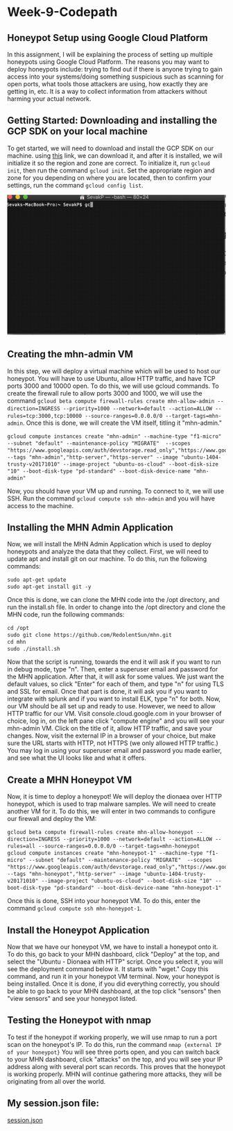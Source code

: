 # Week-9-Codepath

Honeypot Setup using Google Cloud Platform
-

In this assignment, I will be explaining the process of setting up multiple honeypots using Google Cloud Platform. The reasons you may want to deploy honeypots include: trying to find out if there is anyone trying to gain access into your systems/doing something suspicious such as scanning for open ports, what tools those attackers are using, how exactly they are getting in, etc. It is a way to collect information from attackers without harming your actual network. 

Getting Started: Downloading and installing the GCP SDK on your local machine
-
To get started, we will need to download and install the GCP SDK on our machine. using [this](https://cloud.google.com/sdk/install)
 link, we can download it, and after it is installed, we will initialize it so the region and zone are correct. To initialize it, run ```gcloud init```, then run the command ```gcloud init```. Set the appropriate region and zone for you depending on where you are located, then to confirm your settings, run the command ```gcloud config list```.

![Initializing](https://github.com/sevvp/Week-9-Codepath/blob/master/Initializing%20GCP%20SDK.gif)

Creating the mhn-admin VM
 -
 In this step, we will deploy a virtual machine which will be used to host our honeypot. You will have to use Ubuntu, allow HTTP traffic, and have TCP ports 3000 and 10000 open. To do this, we will use gcloud commands. To create the firewall rule to allow ports 3000 and 1000, we will use the command 
 ```gcloud beta compute firewall-rules create mhn-allow-admin --direction=INGRESS --priority=1000 --network=default --action=ALLOW --rules=tcp:3000,tcp:10000 --source-ranges=0.0.0.0/0 --target-tags=mhn-admin```. Once this is done, we will create the VM itself, titling it "mhn-admin."
 ```
 gcloud compute instances create "mhn-admin" --machine-type "f1-micro" --subnet "default" --maintenance-policy "MIGRATE"  --scopes "https://www.googleapis.com/auth/devstorage.read_only","https://www.googleapis.com/auth/logging.write","https://www.googleapis.com/auth/monitoring.write","https://www.googleapis.com/auth/servicecontrol","https://www.googleapis.com/auth/service.management.readonly","https://www.googleapis.com/auth/trace.append" --tags "mhn-admin","http-server","https-server" --image "ubuntu-1404-trusty-v20171010" --image-project "ubuntu-os-cloud" --boot-disk-size "10" --boot-disk-type "pd-standard" --boot-disk-device-name "mhn-admin"
 ```
 Now, you should have your VM up and running. To connect to it, we will use SSH. Run the command ```gcloud compute ssh mhn-admin``` and you will have access to the machine. 
 
 Installing the MHN Admin Application
 -
 Now, we will install the MHN Admin Application which is used to deploy honeypots and analyze the data that they collect. First, we will need to update apt and install git on our machine. To do this, run the following commands: 
 ```
 sudo apt-get update
 sudo apt-get install git -y
 ```
Once this is done, we can clone the MHN code into the /opt directory, and run the install.sh file. In order to change into the /opt directory and clone the MHN code, run the following commands: 
 ```
 cd /opt
 sudo git clone https://github.com/RedolentSun/mhn.git
 cd mhn
 sudo ./install.sh
 ```
Now that the script is running, towards the end it will ask if you want to run in debug mode, type "n". Then, enter a superuser email and password for the MHN application. After that, it will ask for some values. We just want the default values, so click "Enter" for each of them, and type "n" for using TLS and SSL for email. Once that part is done, it will ask you if you want to integrate with splunk and if you want to install ELK, type "n" for both. Now, our VM should be all set up and ready to use. However, we need to allow HTTP traffic for our VM. Visit console.cloud.google.com in your browser of choice, log in, on the left pane click "compute engine" and you will see your mhn-admin VM. Click on the title of it, allow HTTP traffic, and save your changes. Now, visit the external IP in a browser of your choice, but make sure the URL starts with HTTP, not HTTPS (we only allowed HTTP traffic.) You may log in using your superuser email and password you made earlier, and see what the UI looks like and what it offers.
 
Create a MHN Honeypot VM
-
Now, it is time to deploy a honeypot! We will deploy the dionaea over HTTP honeypot, which is used to trap malware samples. We will need to create another VM for it. To do this, we will enter in two commands to configure our firewall and deploy the VM:
```
gcloud beta compute firewall-rules create mhn-allow-honeypot --direction=INGRESS --priority=1000 --network=default --action=ALLOW --rules=all --source-ranges=0.0.0.0/0 --target-tags=mhn-honeypot
gcloud compute instances create "mhn-honeypot-1" --machine-type "f1-micro" --subnet "default" --maintenance-policy "MIGRATE"  --scopes "https://www.googleapis.com/auth/devstorage.read_only","https://www.googleapis.com/auth/logging.write","https://www.googleapis.com/auth/monitoring.write","https://www.googleapis.com/auth/servicecontrol","https://www.googleapis.com/auth/service.management.readonly","https://www.googleapis.com/auth/trace.append" --tags "mhn-honeypot","http-server" --image "ubuntu-1404-trusty-v20171010" --image-project "ubuntu-os-cloud" --boot-disk-size "10" --boot-disk-type "pd-standard" --boot-disk-device-name "mhn-honeypot-1"
```
Once this is done, SSH into your honeypot VM. To do this, enter the command ```gcloud compute ssh mhn-honeypot-1```. 

Install the Honeypot Application
-
Now that we have our honeypot VM, we have to install a honeypot onto it. To do this, go back to your MHN dashboard, click "Deploy" at the top, and select the "Ubuntu - Dionaea with HTTP" script. Once you select it, you will see the deployment command below it. It starts with "wget." Copy this command, and run it in your honeypot VM terminal. Now, your honeypot is being installed. Once it is done, if you did everything correctly, you should be able to go back to your MHN dashboard, at the top click "sensors" then "view sensors" and see your honeypot listed.

Testing the Honeypot with nmap
-
To test if the honeypot if working properly, we will use nmap to run a port scan on the honeypot's IP. To do this, run the command ```nmap {external IP of your honeypot}```
You will see three ports open, and you can switch back to your MHN dashboard, click "attacks" on the top, and you will see your IP address along with several port scan records. This proves that the honeypot is working properly. MHN will continue gathering more attacks, they will be originating from all over the world.


My session.json file:
-
[session.json](https://github.com/sevvp/Week-9-Codepath/blob/master/session.json)
